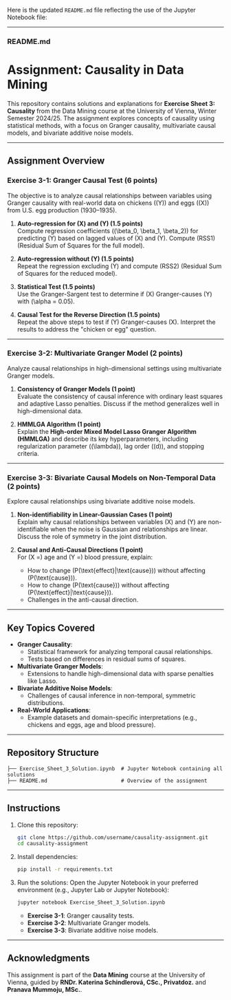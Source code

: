 Here is the updated `README.md` file reflecting the use of the Jupyter Notebook file:

---

### README.md

# Assignment: Causality in Data Mining

This repository contains solutions and explanations for **Exercise Sheet 3: Causality** from the Data Mining course at the University of Vienna, Winter Semester 2024/25. The assignment explores concepts of causality using statistical methods, with a focus on Granger causality, multivariate causal models, and bivariate additive noise models.

---

## Assignment Overview

### **Exercise 3-1: Granger Causal Test (6 points)**  
The objective is to analyze causal relationships between variables using Granger causality with real-world data on chickens (\(Y\)) and eggs (\(X\)) from U.S. egg production (1930–1935).

1. **Auto-regression for \(X\) and \(Y\) (1.5 points)**  
   Compute regression coefficients \((\beta_0, \beta_1, \beta_2)\) for predicting \(Y\) based on lagged values of \(X\) and \(Y\). Compute \(RSS1\) (Residual Sum of Squares for the full model).

2. **Auto-regression without \(Y\) (1.5 points)**  
   Repeat the regression excluding \(Y\) and compute \(RSS2\) (Residual Sum of Squares for the reduced model).

3. **Statistical Test (1.5 points)**  
   Use the Granger-Sargent test to determine if \(X\) Granger-causes \(Y\) with \(\alpha = 0.05\).

4. **Causal Test for the Reverse Direction (1.5 points)**  
   Repeat the above steps to test if \(Y\) Granger-causes \(X\). Interpret the results to address the "chicken or egg" question.

---

### **Exercise 3-2: Multivariate Granger Model (2 points)**  
Analyze causal relationships in high-dimensional settings using multivariate Granger models.

1. **Consistency of Granger Models (1 point)**  
   Evaluate the consistency of causal inference with ordinary least squares and adaptive Lasso penalties. Discuss if the method generalizes well in high-dimensional data.

2. **HMMLGA Algorithm (1 point)**  
   Explain the **High-order Mixed Model Lasso Granger Algorithm (HMMLGA)** and describe its key hyperparameters, including regularization parameter \((\lambda)\), lag order \((d)\), and stopping criteria.

---

### **Exercise 3-3: Bivariate Causal Models on Non-Temporal Data (2 points)**  
Explore causal relationships using bivariate additive noise models.

1. **Non-identifiability in Linear-Gaussian Cases (1 point)**  
   Explain why causal relationships between variables \(X\) and \(Y\) are non-identifiable when the noise is Gaussian and relationships are linear. Discuss the role of symmetry in the joint distribution.

2. **Causal and Anti-Causal Directions (1 point)**  
   For \(X =\) age and \(Y =\) blood pressure, explain:
   - How to change \(P(\text{effect}|\text{cause})\) without affecting \(P(\text{cause})\).
   - How to change \(P(\text{cause})\) without affecting \(P(\text{effect}|\text{cause})\).
   - Challenges in the anti-causal direction.

---

## Key Topics Covered

- **Granger Causality**:
  - Statistical framework for analyzing temporal causal relationships.
  - Tests based on differences in residual sums of squares.
- **Multivariate Granger Models**:
  - Extensions to handle high-dimensional data with sparse penalties like Lasso.
- **Bivariate Additive Noise Models**:
  - Challenges of causal inference in non-temporal, symmetric distributions.
- **Real-World Applications**:
  - Example datasets and domain-specific interpretations (e.g., chickens and eggs, age and blood pressure).

---

## Repository Structure

```plaintext
├── Exercise_Sheet_3_Solution.ipynb  # Jupyter Notebook containing all solutions
├── README.md                        # Overview of the assignment
```

---

## Instructions

1. Clone this repository:
   ```bash
   git clone https://github.com/username/causality-assignment.git
   cd causality-assignment
   ```
2. Install dependencies:
   ```bash
   pip install -r requirements.txt
   ```
3. Run the solutions:
   Open the Jupyter Notebook in your preferred environment (e.g., Jupyter Lab or Jupyter Notebook):
   ```bash
   jupyter notebook Exercise_Sheet_3_Solution.ipynb
   ```
   - **Exercise 3-1**: Granger causality tests.
   - **Exercise 3-2**: Multivariate Granger models.
   - **Exercise 3-3**: Bivariate additive noise models.

---

## Acknowledgments

This assignment is part of the **Data Mining** course at the University of Vienna, guided by **RNDr. Katerina Schindlerová, CSc., Privatdoz.** and **Pranava Mummoju, MSc.**.

